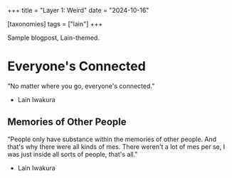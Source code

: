 +++
title = "Layer 1: Weird"
date = "2024-10-16"

[taxonomies]
tags = ["lain"]
+++


Sample blogpost, Lain-themed.
<!-- more -->

# Everyone's Connected

"No matter where you go, everyone's connected."
- Lain Iwakura

## Memories of Other People

"People only have substance within the memories of other people. And that's why there were all kinds of mes. There weren't a lot of mes per se, I was just inside all sorts of people, that's all."
- Lain Iwakura
